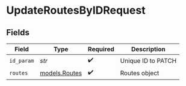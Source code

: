 # UpdateRoutesByIDRequest


## Fields

| Field                                | Type                                 | Required                             | Description                          |
| ------------------------------------ | ------------------------------------ | ------------------------------------ | ------------------------------------ |
| `id_param`                           | *str*                                | :heavy_check_mark:                   | Unique ID to PATCH                   |
| `routes`                             | [models.Routes](../models/routes.md) | :heavy_check_mark:                   | Routes object                        |